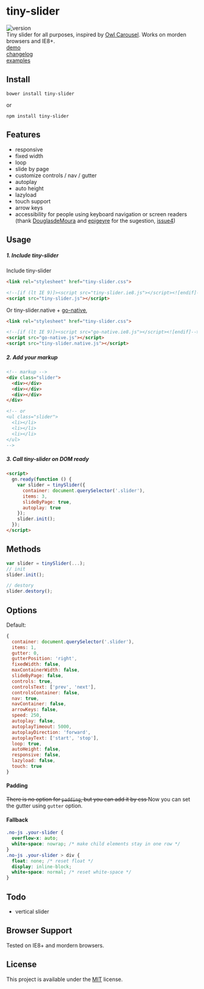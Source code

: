 # tiny-slider
![version](https://img.shields.io/badge/Version-0.4.1-green.svg)   
Tiny slider for all purposes, inspired by [Owl Carousel](http://owlcarousel.owlgraphic.com/).
Works on morden browsers and IE8+.   
[demo](http://creatiointl.org/william/tiny-slider/v1/demo/)   
[changelog](changelog.md)  
[examples](examples.md)  

## Install
```
bower install tiny-slider
```
or
```
npm install tiny-slider
```

## Features
- responsive
- fixed width
- loop
- slide by page
- customize controls / nav / gutter
- autoplay
- auto height
- lazyload
- touch support
- arrow keys
- accessibility for people using keyboard navigation or screen readers   
(thank [DouglasdeMoura](https://github.com/DouglasdeMoura) and [epigeyre](https://github.com/epigeyre) for the sugestion, [issue4](https://github.com/ganlanyuan/tiny-slider/issues/4))

## Usage
##### 1. Include tiny-slider
Include tiny-slider
```html
<link rel="stylesheet" href="tiny-slider.css">

<!--[if (lt IE 9)]><script src="tiny-slider.ie8.js"></script><![endif]-->
<script src="tiny-slider.js"></script>
```
Or tiny-slider.native + [go-native](https://github.com/ganlanyuan/go-native),
```html
<link rel="stylesheet" href="tiny-slider.css">

<!--[if (lt IE 9)]><script src="go-native.ie8.js"></script><![endif]-->
<script src="go-native.js"></script>
<script src="tiny-slider.native.js"></script>
```
##### 2. Add your markup
```html
<!-- markup -->
<div class="slider">
  <div></div>
  <div></div>
  <div></div>
</div>

<!-- or 
<ul class="slider">
  <li></li>
  <li></li>
  <li></li>
</ul> 
-->
```
##### 3. Call tiny-slider on DOM ready
```html
<script>
  gn.ready(function () {
    var slider = tinySlider({
      container: document.querySelector('.slider'),
      items: 3,
      slideByPage: true,
      autoplay: true
    });
    slider.init();
  });
</script>
```
## Methods
```javascript
var slider = tinySlider(...);
// init
slider.init();

// destory
slider.destory();
```
## Options
Default:
```javascript
{
  container: document.querySelector('.slider'),
  items: 1,
  gutter: 0,
  gutterPosition: 'right',
  fixedWidth: false,
  maxContainerWidth: false,
  slideByPage: false,
  controls: true,
  controlsText: ['prev', 'next'],
  controlsContainer: false,
  nav: true,
  navContainer: false,
  arrowKeys: false,
  speed: 250,
  autoplay: false,
  autoplayTimeout: 5000,
  autoplayDirection: 'forward',
  autoplayText: ['start', 'stop'],
  loop: true,
  autoHeight: false,
  responsive: false,
  lazyload: false,
  touch: true
}
```

#### Padding
<del>There is no option for `padding`, but you can add it by css </del>
Now you can set the gutter using `gutter` option.

#### Fallback
```css
.no-js .your-slider { 
  overflow-x: auto; 
  white-space: nowrap; /* make child elements stay in one row */
}
.no-js .your-slider > div { 
  float: none; /* reset float */
  display: inline-block;
  white-space: normal; /* reset white-space */
}
```

## Todo
- vertical slider


## Browser Support
Tested on IE8+ and mordern browsers.

## License
This project is available under the [MIT](https://opensource.org/licenses/mit-license.php) license.  
